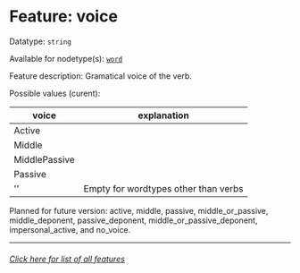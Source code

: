 # Feature: voice

Datatype: `string`

Available for nodetype(s): [`word`](wordnodefeatures.md)

Feature description: Gramatical voice of the verb.

Possible values (curent): 

voice | explanation
--- | --- 
Active |
Middle |
MiddlePassive |
Passive | 
'' | Empty for wordtypes other than verbs

Planned for future version: active, middle, passive, middle_or_passive, middle_deponent, passive_deponent, middle_or_passive_deponent, impersonal_active, and no_voice.

---
###### [Click here for list of all features](home.md)
